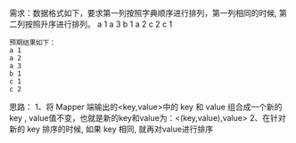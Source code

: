 需求：数据格式如下，要求第一列按照字典顺序进行排列，第一列相同的时候, 第二列按照升序进行排列。
	a 1
	a 3
	b 1
	a 2
	c 2
	c 1

	预期结果如下：
	a 1
	a 2
	a 3
	b 1
	c 1
	c 2

思路：
	1、将 Mapper 端输出的<key,value>中的 key 和 value 组合成一个新的 key , value值不变，也就是新的key和value为：<(key,value),value>
	2、在针对新的 key 排序的时候, 如果 key 相同, 就再对value进行排序